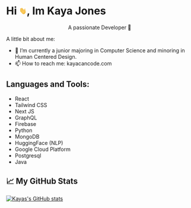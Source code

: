 # Hi <img src="wave.gif" width="20" height="20">, Im Kaya Jones

<p style=" text-align:center " >A passionate Developer 🚀</p>

A little bit about me:

- 🔭 I’m currently a junior majoring in Computer Science and minoring in Human Centered Design. 
- 📫 How to reach me: kayacancode.com

## Languages and Tools:
- React
- Tailwind CSS
- Next JS
- GraphQL
- Firebase 
- Python
- MongoDB
- HuggingFace (NLP)
- Google Cloud Platform
- Postgresql
- Java


## 📈 My GitHub Stats

[![Kayas's GitHub stats](https://github-readme-stats.vercel.app/api?username=kayacancode&show_icons=true&theme=radical)](https://github.com/kayacancode/github-readme-stats)

